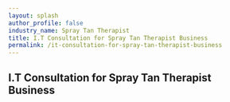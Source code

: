 ```yaml
---
layout: splash 
author_profile: false 
industry_name: Spray Tan Therapist
title: I.T Consultation for Spray Tan Therapist Business
permalink: /it-consultation-for-spray-tan-therapist-business
---
```


## I.T Consultation for Spray Tan Therapist Business